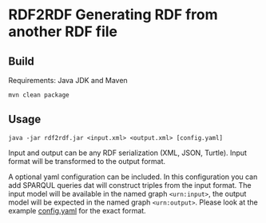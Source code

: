 # RDF2RDF Generating RDF from another RDF file

## Build

Requirements: Java JDK and Maven

```
mvn clean package
```

## Usage

```
java -jar rdf2rdf.jar <input.xml> <output.xml> [config.yaml]
```

Input and output can be any RDF serialization (XML, JSON, Turtle). Input format will be transformed to the output format.

A optional yaml configuration can be included. In this configuration you can add SPARQUL queries dat will construct triples from the input format. The input model will be available in the named graph `<urn:input>`, the output model will be expected in the named graph `<urn:output>`. Please look at the example [config.yaml](config.yaml) for the exact format.
